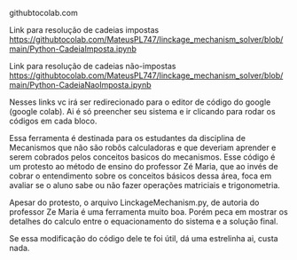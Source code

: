 githubtocolab.com


Link para resolução de cadeias impostas
https://githubtocolab.com/MateusPL747/linckage_mechanism_solver/blob/main/Python-CadeiaImposta.ipynb

Link para resolução de cadeias não-impostas
https://githubtocolab.com/MateusPL747/linckage_mechanism_solver/blob/main/Python-CadeiaNaoImposta.ipynb


Nesses links vc irá ser redirecionado para o editor de código do google (google colab). Ai é só preencher seu sistema e ir clicando para rodar os códigos em cada bloco.

Essa ferramenta é destinada para os estudantes da disciplina de Mecanismos que não são robôs calculadoras e que deveriam  aprender e serem cobrados pelos conceitos basicos do mecanismos. Esse código é um protesto ao método de ensino do professor Zé Maria, que ao invés de cobrar o entendimento sobre os conceitos básicos dessa área, foca em avaliar se o aluno sabe ou não fazer operações matriciais e trigonometria.

Apesar do protesto, o arquivo LinckageMechanism.py, de autoria do professor Ze Maria é uma ferramenta muito boa. Porém peca em mostrar os detalhes do calculo entre o equacionamento do sistema e a solução final.

Se essa modificação do código dele te foi útil, dá uma estrelinha ai, custa nada.
